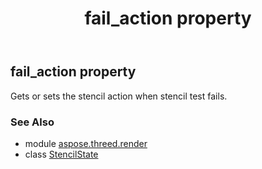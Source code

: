 ﻿---
title: fail_action property
second_title: Aspose.3D for Python via .NET API References
description: 
type: docs
weight: 50
url: /python-net/aspose.threed.render/stencilstate/fail_action/
is_root: false
---

## fail_action property


Gets or sets the stencil action when stencil test fails.

### See Also
* module [aspose.threed.render](../../)
* class [StencilState](/3d/python-net/aspose.threed.render/stencilstate)
